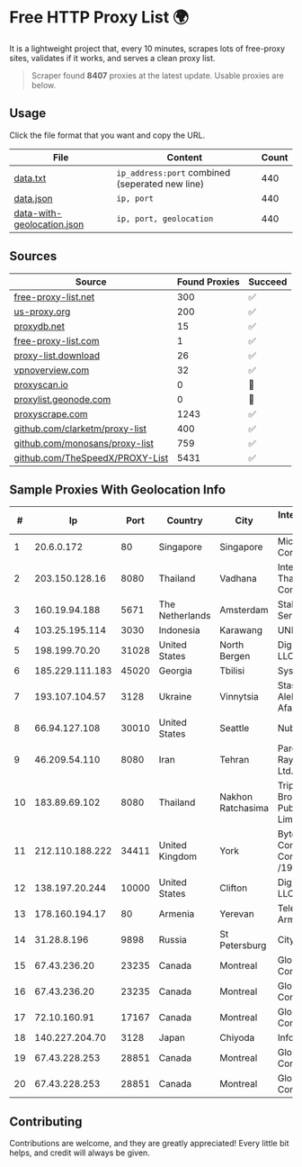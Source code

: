 
# Free HTTP Proxy List 🌍

It is a lightweight project that, every 10 minutes, scrapes lots of free-proxy sites, validates if it works, and serves a clean proxy list.


> Scraper found **8407** proxies at the latest update. Usable proxies are below.

## Usage

Click the file format that you want and copy the URL.


|File|Content|Count|
|----|-------|-----|
|[data.txt](https://raw.githubusercontent.com/themiralay/Proxy-List-World/master/data.txt)|`ip_address:port` combined (seperated new line)|440|
|[data.json](https://raw.githubusercontent.com/themiralay/Proxy-List-World/master/data.json)|`ip, port`|440|
|[data-with-geolocation.json](https://raw.githubusercontent.com/themiralay/Proxy-List-World/master/data-with-geolocation.json)|`ip, port, geolocation`|440|

## Sources

|Source|Found Proxies|Succeed|
|------|-------------|-------|
|[free-proxy-list.net](https://free-proxy-list.net)|300|✅|
|[us-proxy.org](https://www.us-proxy.org)|200|✅|
|[proxydb.net](http://proxydb.net)|15|✅|
|[free-proxy-list.com](https://free-proxy-list.com/?page=&port=&type%5B%5D=http&type%5B%5D=https&up_time=0&search=Search)|1|✅|
|[proxy-list.download](https://www.proxy-list.download/HTTP)|26|✅|
|[vpnoverview.com](https://vpnoverview.com/privacy/anonymous-browsing/free-proxy-servers)|32|✅|
|[proxyscan.io](https://www.proxyscan.io)|0|🚫|
|[proxylist.geonode.com](https://proxylist.geonode.com/api/proxy-list?limit=300&page=1&sort_by=lastChecked&sort_type=desc&protocols=http,https)|0|🚫|
|[proxyscrape.com](https://api.proxyscrape.com/v2/?request=displayproxies&protocol=http&timeout=10000&country=all&ssl=all&anonymity=all)|1243|✅|
|[github.com/clarketm/proxy-list](https://raw.githubusercontent.com/clarketm/proxy-list/master/proxy-list-raw.txt)|400|✅|
|[github.com/monosans/proxy-list](https://raw.githubusercontent.com/monosans/proxy-list/main/proxies/http.txt)|759|✅|
|[github.com/TheSpeedX/PROXY-List](https://raw.githubusercontent.com/TheSpeedX/PROXY-List/master/http.txt)|5431|✅|


## Sample Proxies With Geolocation Info

|#|Ip|Port|Country|City|Internet Service Provider|
|-|--|----|-------|----|-------------------------|
|1|20.6.0.172|80|Singapore|Singapore|Microsoft Corporation|
|2|203.150.128.16|8080|Thailand|Vadhana|Internet Thailand Company Ltd|
|3|160.19.94.188|5671|The Netherlands|Amsterdam|Stallion Network Services Limited|
|4|103.25.195.114|3030|Indonesia|Karawang|UNINA|
|5|198.199.70.20|31028|United States|North Bergen|DigitalOcean, LLC|
|6|185.229.111.183|45020|Georgia|Tbilisi|Sysnet LLC|
|7|193.107.104.57|3128|Ukraine|Vinnytsia|Stasishen Aleksandr Afanasiyovich|
|8|66.94.127.108|30010|United States|Seattle|Nubes, LLC|
|9|46.209.54.110|8080|Iran|Tehran|Pardazeshgar Ray Azma Co. Ltd.|
|10|183.89.69.102|8080|Thailand|Nakhon Ratchasima|Triple T Broadband Public Company Limited|
|11|212.110.188.222|34411|United Kingdom|York|Bytemark Computer Consulting Ltd /19|
|12|138.197.20.244|10000|United States|Clifton|DigitalOcean, LLC|
|13|178.160.194.17|80|Armenia|Yerevan|Telecom Armenia CJSC|
|14|31.28.8.196|9898|Russia|St Petersburg|Citytelecom LLC|
|15|67.43.236.20|23235|Canada|Montreal|GloboTech Communications|
|16|67.43.236.20|23235|Canada|Montreal|GloboTech Communications|
|17|72.10.160.91|17167|Canada|Montreal|GloboTech Communications|
|18|140.227.204.70|3128|Japan|Chiyoda|InfoSphere|
|19|67.43.228.253|28851|Canada|Montreal|GloboTech Communications|
|20|67.43.228.253|28851|Canada|Montreal|GloboTech Communications|



## Contributing

Contributions are welcome, and they are greatly appreciated! Every
little bit helps, and credit will always be given.

